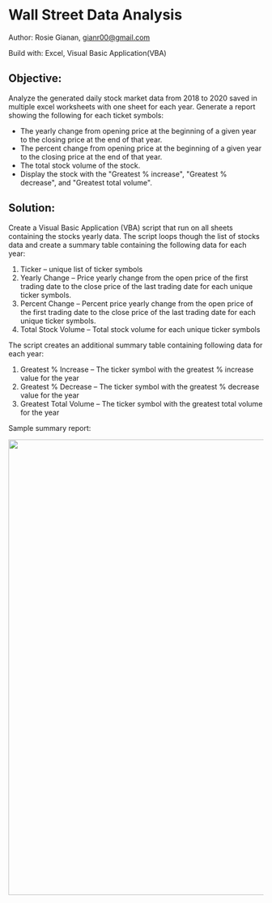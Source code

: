 # Wall Street Data Analysis
Author: Rosie Gianan, gianr00@gmail.com

Build with: Excel, Visual Basic Application(VBA)  

## Objective:
Analyze the generated daily stock market data from 2018 to 2020 saved in multiple excel worksheets with one sheet for each year. Generate a report showing the following for each ticket symbols:
-    The yearly change from opening price at the beginning of a given year to the closing price at the end of that year.
-    The percent change from opening price at the beginning of a given year to the closing price at the end of that year.
-    The total stock volume of the stock.
-    Display the stock with the "Greatest % increase", "Greatest % decrease", and "Greatest total volume". 

## Solution:
Create a Visual Basic Application (VBA) script that run on all sheets containing the stocks yearly data. The script loops though the list of stocks data and create a summary table containing the following data for each year:
1.    Ticker     – unique list of ticker symbols
2.    Yearly Change – Price yearly change from the open price of the first trading date to the close price of the last trading date for each unique ticker symbols. 
3.    Percent Change – Percent price yearly change from the open price of the first trading date to the close price of the last trading date for each unique ticker symbols. 
4.    Total Stock Volume – Total stock volume for each unique ticker symbols

The script creates an additional summary table containing following data for each year:
1.    Greatest % Increase – The ticker symbol with the greatest % increase value for the year 
2.    Greatest % Decrease – The ticker symbol with the greatest % decrease value for the year
3.    Greatest Total Volume – The ticker symbol with the greatest total volume for the year

Sample summary report: 

<img src="2020_Summary.png" width="900"> 


